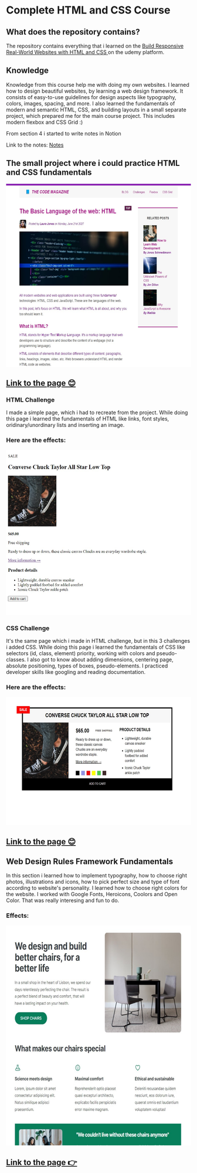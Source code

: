 # Complete HTML and CSS Course

<h2>What does the repository contains?</h3>
<p>The repository contains everything that i learned on the <a href="https://www.udemy.com/course/design-and-develop-a-killer-website-with-html5-and-css3/">Build Responsive Real-World Websites with HTML and CSS
</a> on the udemy platform.</p>
<h2>Knowledge</h3>
<p>Knowledge from this course help me with doing my own websites. I learned how to design beautiful websites, by learning a web design framework. It consists of easy-to-use guidelines for design aspects like typography, colors, images, spacing, and more. I also learned the fundamentals of modern and semantic HTML, CSS, and building layouts in a small separate project, which prepared me for the main course project. This includes modern flexbox and CSS Grid :)
</p>

<p> From section 4 i started to write notes in Notion

Link to the notes: <a href ="https://fantastic-memory-3e8.notion.site/Complete-HTML-and-CSS-Course-Notes-bd2b9461bd134e2d82aa264a80859b9f">Notes</a></p>

<h2>The small project where i could practice HTML and CSS fundamentals</h2>
<img src="/HTML-Fundamentals/materials/small-project.jpg/"
height="500"
width="600">
<!-- ![Screenshot] -->

## [Link to the page 😊](https://html-css-project-kd.netlify.app/)

<h3>HTML Challenge</h3>
<p>I made a simple page, which i had to recreate from the project. While doing this page i learned the fundamentals of HTML like links, font styles, oridinary/unordinary lists and inserting an image. </p>
<h3>Here are the effects:</h3>
<img src="/HTML-Fundamentals/materials/challengeHTML.jpg"
height="450"
width="550">

<h3>CSS Challenge</h3>
<p>It's the same page which i made in HTML challenge, but in this 3 challenges i added CSS. While doing this page i learned the fundamentals of CSS like selectors (id, class, element) priority, working with colors and pseudo-classes. I also got to know about adding dimensions, centering page, absolute positioning, types of boxes, pseudo-elements. I practiced developer skills like googling and reading documentation.
<h3>Here are the effects:</h3>
<img src="/HTML-Fundamentals/materials/css-challenge.jpg"
height="350"
width="600">

## [Link to the page 😊](https://warm-bonbon-8a0666.netlify.app/)

<h2>Web Design Rules Framework Fundamentals</h2>
<p>In this section i learned how to implement typography, how to choose right photos, illustrations and icons, how to pick perfect size and type of font according to website's personality. I learned how to choose right colors for the website. I worked with Google Fonts, Heroicons, Coolors and Open Color. That was really interesing and fun to do.</p>

<h3>Effects:</h3>
<img src="/HTML-Fundamentals/designRules.jpg"
height="600"
width="700">

## [Link to the page 👉](https://quiet-blancmange-d9004d.netlify.app)
